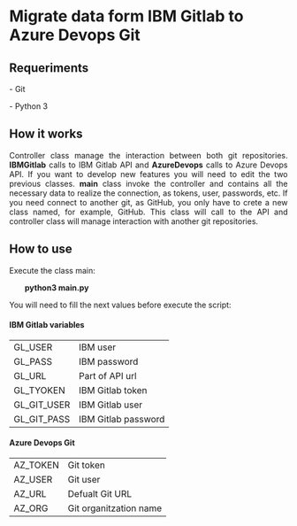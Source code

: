 <h1>Migrate data form IBM Gitlab to Azure Devops Git</h1>
<h2>Requeriments</h2>
<p> - Git</p>
<p> - Python 3</p>
<h2>How it works</h2>
<p align="justify">Controller class manage the interaction between both git repositories. <strong>IBMGitlab</strong> calls to IBM Gitlab API and <strong>AzureDevops</strong> calls to Azure Devops API. If you want to develop new features you will need to edit the two previous classes. <strong>main</strong> class invoke the controller and contains all the necessary data to realize the connection, as tokens, user, passwords, etc. If you need connect to another git, as GitHub, you only have to crete a new class named, for example, GitHub. This class will call to the API and controller class will manage interaction with another git repositories.</p>
<h2>How to use</h2>
<p align="justify">Execute the class main:</p>
<p><strong>&ensp;&ensp;&ensp;&ensp;python3 main.py</strong></p>
<p>You will need to fill the next values before execute the script:</p>
<h4>IBM Gitlab variables</h4>
<table>
  <tr>
    <td>
      GL_USER
    </td>
    <td>
      IBM user
    </td>
  </tr>
  <tr>
    <td>
      GL_PASS      
    </td>
    <td>
      IBM password
    </td>
  </tr>
  <tr>
    <td>
      GL_URL
    </td>
    <td>
      Part of API url
    </td>
  </tr>
  <tr>
    <td>
      GL_TYOKEN
    </td>
    <td>
      IBM Gitlab token
    </td>
  </tr>
  <tr>
    <td>
      GL_GIT_USER
    </td>
    <td>
      IBM Gitlab user
    </td>
  </tr>
  <tr>
    <td>
      GL_GIT_PASS
    </td>
    <td>
      IBM Gitlab password
    </td>
  </tr>
</table>
<h4>Azure Devops Git</h4>
<table>
  <tr>
    <td>
      AZ_TOKEN
    </td>
    <td>
      Git token
    </td>
  </tr>
  <tr>
    <td>
      AZ_USER
    </td>
    <td>
      Git user
    </td>
  </tr>
  <tr>
    <td>
      AZ_URL
    </td>
    <td>
      Defualt Git URL 
    </td>
  </tr>
  <tr>
    <td>
      AZ_ORG
    </td>
    <td>
      Git organitzation name
    </td>
  </tr>
</table>

